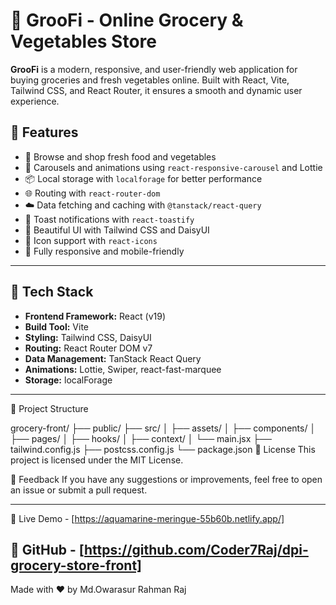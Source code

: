 # 🥦 GrooFi - Online Grocery & Vegetables Store

**GrooFi** is a modern, responsive, and user-friendly web application for buying groceries and fresh vegetables online. Built with React, Vite, Tailwind CSS, and React Router, it ensures a smooth and dynamic user experience.

## 🚀 Features

- 🛒 Browse and shop fresh food and vegetables
- 🎡 Carousels and animations using `react-responsive-carousel` and Lottie
- 📦 Local storage with `localforage` for better performance
- 🌐 Routing with `react-router-dom`
- ☁️ Data fetching and caching with `@tanstack/react-query`
- 🔔 Toast notifications with `react-toastify`
- 🎨 Beautiful UI with Tailwind CSS and DaisyUI
- 🧩 Icon support with `react-icons`
- 📱 Fully responsive and mobile-friendly

---

## 🧰 Tech Stack

- **Frontend Framework:** React (v19)
- **Build Tool:** Vite
- **Styling:** Tailwind CSS, DaisyUI
- **Routing:** React Router DOM v7
- **Data Management:** TanStack React Query
- **Animations:** Lottie, Swiper, react-fast-marquee
- **Storage:** localForage

---
📁 Project Structure

grocery-front/
├── public/
├── src/
│   ├── assets/
│   ├── components/
│   ├── pages/
│   ├── hooks/
│   ├── context/
│   └── main.jsx
├── tailwind.config.js
├── postcss.config.js
└── package.json
📝 License
This project is licensed under the MIT License.

💬 Feedback
If you have any suggestions or improvements, feel free to open an issue or submit a pull request.

---

📍 Live Demo - [https://aquamarine-meringue-55b60b.netlify.app/]


## 📂 GitHub - [https://github.com/Coder7Raj/dpi-grocery-store-front]


Made with ❤️ by Md.Owarasur Rahman Raj
